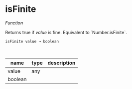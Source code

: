 # isFinite

_Function_

Returns true if _value_ is fine. Equivalent to &#x60;Number.isFinite&#x60;.

<pre><code>isFinite value &rarr; boolean</code></pre>
<br>

| name | type | description |
|------|------|-------------|
|value|any||
|boolean|||


